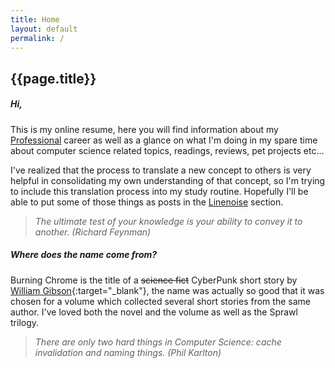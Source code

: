 ```yaml
---
title: Home
layout: default
permalink: /
---
```


## {{page.title}}

##### Hi,
This is my online resume, here you will find information about my [Professional](/Professional/) career as well as a glance on what I'm doing in my spare time about computer science related topics, readings, reviews, pet projects etc...

I've realized that the process to translate a new concept to others is very helpful in consolidating my own understanding of that concept, so I'm trying to include this translation process into my study routine. 
Hopefully I'll be able to put some of those things as posts in the [Linenoise](/Linenoise/) section. 

> *The ultimate test of your knowledge is your ability to convey it to another. (Richard Feynman)*

##### Where does the name come from?
Burning Chrome is the title of a ~~science fict~~ CyberPunk short story by [William Gibson](https://en.wikipedia.org/wiki/William_Gibson){:target="_blank"}, the name was actually so good that it was chosen for a volume which collected several short stories from the same author. I've loved both the novel and the volume as well as the Sprawl trilogy.

> *There are only two hard things in Computer Science: cache invalidation and naming things. (Phil Karlton)*

